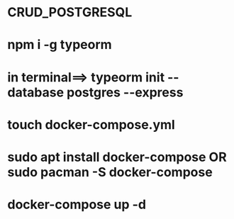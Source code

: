 # CRUD_POSTGRESQL
# npm i -g typeorm
# in terminal==> typeorm init --database postgres --express
# touch docker-compose.yml
# sudo apt install docker-compose OR sudo pacman -S docker-compose
# docker-compose up -d